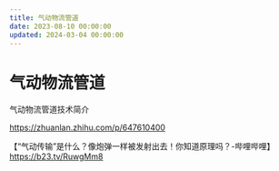 ```yaml
---
title: 气动物流管道
date: 2023-08-10 00:00:00
updated: 2024-03-04 00:00:00
---
```


# 气动物流管道

气动物流管道技术简介

https://zhuanlan.zhihu.com/p/647610400

【“气动传输”是什么？像炮弹一样被发射出去！你知道原理吗？-哔哩哔哩】 https://b23.tv/RuwgMm8
